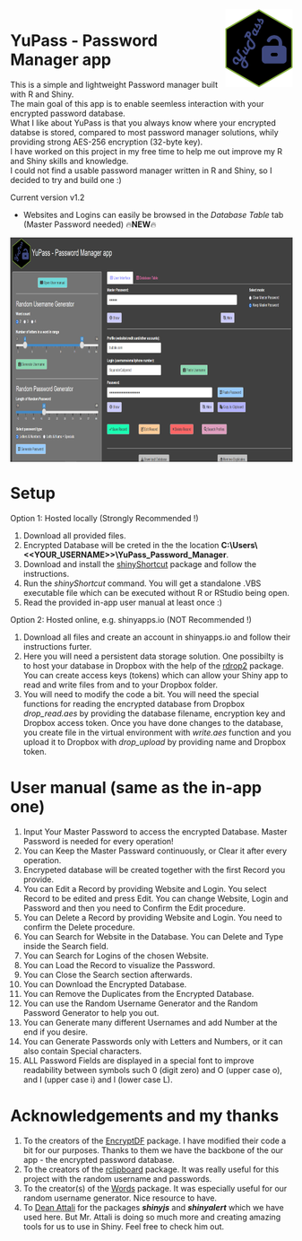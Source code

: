 <img src="www/YuPass-logo.png" align="right" width=120 height=139 alt="" />

# YuPass - Password Manager app
This is a simple and lightweight Password manager built with R and Shiny.\
The main goal of this app is to enable seemless interaction with your encrypted password database.\
What I like about YuPass is that you always know where your encrypted databse is stored, compared to most password manager solutions, whily providing strong AES-256 encryption (32-byte key).\
I have worked on this project in my free time to help me out improve my R and Shiny skills and knowledge.\
I could not find a usable password manager written in R and Shiny, so I decided to try and build one :)

Current version v1.2
- Websites and Logins can easily be browsed in the _*Database Table*_ tab (Master Password needed) 🔥**NEW**🔥

<img src="user_interface.png" align="center" width=100% height=400 alt="" />

# Setup
Option 1: Hosted locally (Strongly Recommended !)
1. Download all provided files.
2. Encrypted Database will be creted in the the location **C:\\Users\\<<YOUR_USERNAME>>\\YuPass_Password_Manager**.
3. Download and install the [shinyShortcut](https://cran.r-project.org/web/packages/shinyShortcut/README.html) package and follow the instructions. 
4. Run the _shinyShortcut_ command. You will get a standalone .VBS executable file which can be executed without R or RStudio being open.
5. Read the provided in-app user manual at least once :)

Option 2: Hosted online, e.g. shinyapps.io (NOT Recommended !)
1. Download all files and create an account in shinyapps.io and follow their instructions furter.
2. Here you will need a persistent data storage solution. One possibilty is to host your database in Dropbox with the help of the [rdrop2](https://cran.r-project.org/web/packages/rdrop2/) package. You can create access keys (tokens) which can allow your Shiny app to read and write files from and to your Dropbox folder.
3. You will need to modify the code a bit. You will need the special functions for reading the encrypted database from Dropbox _drop_read.aes_ by providing the database filename, encryption key and Dropbox access token. Once you have done changes to the database, you create file in the virtual environment with _write.aes_ function and you upload it to Dropbox with _drop_upload_ by providing name and Dropbox token.

# User manual (same as the in-app one)
1. Input Your Master Password to access the encrypted Database. Master Password is needed for every operation!
2. You can Keep the Master Passward continuously, or Clear it after every operation.
3. Encrypeted database will be created together with the first Record you provide.
4. You can Edit a Record by providing Website and Login. You select Record to be edited and press Edit. You can change Website, Login and Password and then you need to Confirm the Edit procedure.
5. You can Delete a Record by providing Website and Login. You need to confirm the Delete procedure.
6. You can Search for Website in the Database. You can Delete and Type inside the Search field.
7. You can Search for Logins of the chosen Website.
8. You can Load the Record to visualize the Password.
9. You can Close the Search section afterwards.
10. You can Download the Encrypted Database.
11. You can Remove the Duplicates from the Encrypted Database.
12. You can use the Random Username Generator and the Random Password Generator to help you out.
13. You can Generate many different Usernames and add Number at the end if you desire.
14. You can Generate Passwords only with Letters and Numbers, or it can also contain Special characters.
15. ALL Password Fields are displayed in a special font to improve readability between symbols such 0 (digit zero) and O (upper case o), and I (upper case i) and l (lower case L). 

# Acknowledgements and my thanks
1. To the creators of the [EncryptDF](https://github.com/UW-L-S-Academic-Information-Management/EncryptDF) package. I have modified their code a bit for our purposes. Thanks to them we have the backbone of the our app - the encrypted password database.
2. To the creators of the [rclipboard](https://github.com/sbihorel/rclipboard/) package. It was really useful for this project with the random username and passwords.
3. To the creator(s) of the [Words](mailto:condwanaland@gmail.com) package. It was especially useful for our random username generator. Nice resource to have.
4. To [Dean Attali](https://deanattali.com/) for the packages _**shinyjs**_ and _**shinyalert**_ which we have used here. But Mr. Attali is doing so much more and creating amazing tools for us to use in Shiny. Feel free to check him out.
